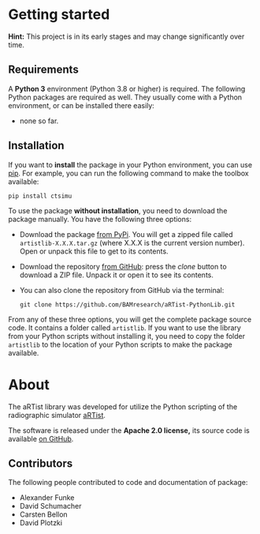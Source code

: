 Getting started
===============

**Hint:** This project is in its early stages and may change significantly over time.

Requirements
------------
A **Python 3** environment (Python 3.8 or higher) is required. The following Python packages are required as well. They usually come with a Python environment, or can be installed there easily:

* none so far.


Installation
------------

If you want to **install** the package in your Python environment, you can use [pip]. For example, you can run the following command to make the toolbox available:

	pip install ctsimu

[pip]: https://pip.pypa.io

To use the package **without installation**, you need to download the package manually. You have the following three options:

* Download the package [from PyPi]. You will get a zipped file called `artistlib-X.X.X.tar.gz` (where X.X.X is the current version number). Open or unpack this file to get to its contents.
* Download the repository [from GitHub]: press the *clone* button to download a ZIP file. Unpack it or open it to see its contents.
* You can also clone the repository from GitHub via the terminal:

	`git clone https://github.com/BAMresearch/aRTist-PythonLib.git`

From any of these three options, you will get the complete package source code. It contains a folder called `artistlib`. If you want to use the library from your Python scripts without installing it, you need to copy the folder `artistlib` to the location of your Python scripts to make the package available.


[from GitHub]: https://github.com/BAMresearch/aRTist-PythonLib
[from PyPi]: https://pypi.org/project/artistlib/

About
=====

The aRTist library was developed for utilize the Python scripting of the radiographic simulator [aRTist].

The software is released under the **Apache 2.0 license,** its source code is available [on GitHub].

[aRTist]: https://artist.bam.de
[on GitHub]: https://github.com/BAMresearch/aRTist-PythonLib

Contributors
------------
The following people contributed to code and documentation of package:

* Alexander Funke
* David Schumacher
* Carsten Bellon
* David Plotzki